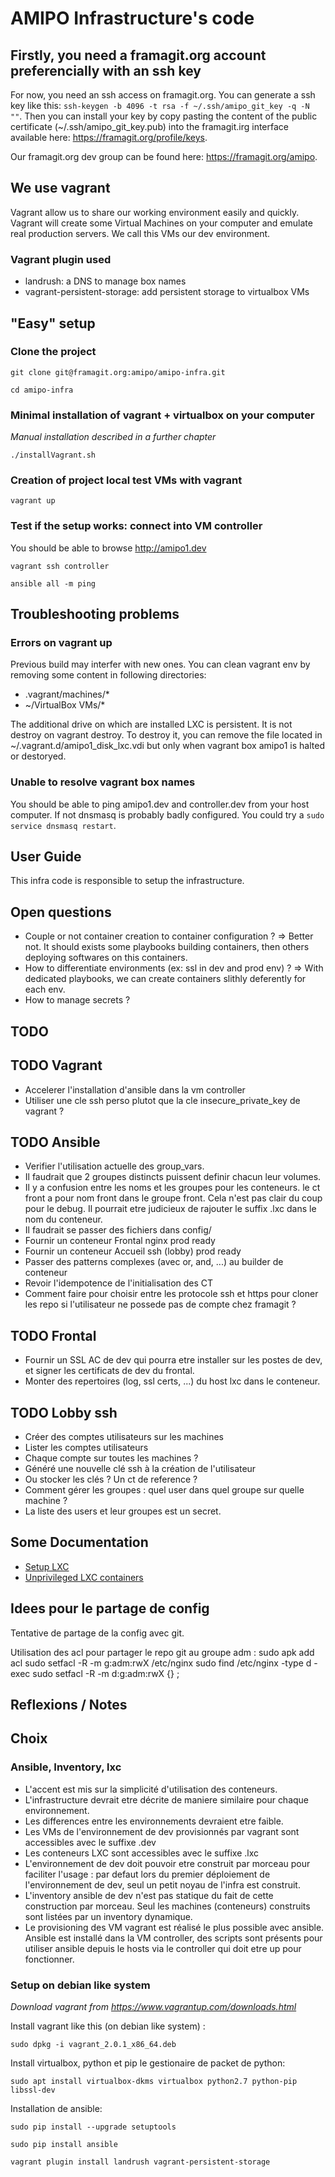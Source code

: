AMIPO Infrastructure's code
=======

## Firstly, you need a framagit.org account preferencially with an ssh key
For now, you need an ssh access on framagit.org.
You can generate a ssh key like this: `ssh-keygen -b 4096 -t rsa -f ~/.ssh/amipo_git_key -q -N ""`.
Then you can install your key by copy pasting the content of the public certificate (~/.ssh/amipo_git_key.pub) into the framagit.irg interface available here: <a href="https://framagit.org/profile/keys">https://framagit.org/profile/keys</a>.

Our framagit.org dev group can be found here: <a href="https://framagit.org/amipo">https://framagit.org/amipo</a>.

## We use vagrant
Vagrant allow us to share our working environment easily and quickly.
Vagrant will create some Virtual Machines on your computer and emulate real production servers.
We call this VMs our dev environment.

### Vagrant plugin used
* landrush: a DNS to manage box names
* vagrant-persistent-storage: add persistent storage to virtualbox VMs

## "Easy" setup

### Clone the project
`git clone git@framagit.org:amipo/amipo-infra.git` 

`cd amipo-infra`

### Minimal installation of vagrant + virtualbox on your computer
_Manual installation described in a further chapter_

`./installVagrant.sh`

### Creation of project local test VMs with vagrant
`vagrant up`

### Test if the setup works: connect into VM controller
You should be able to browse <a href="http://amipo1.dev">http://amipo1.dev</a>

`vagrant ssh controller`

`ansible all -m ping`

## Troubleshooting problems

### Errors on vagrant up
Previous build may interfer with new ones. You can clean vagrant env by removing some content in following directories:
* .vagrant/machines/*
* ~/VirtualBox VMs/*

The additional drive on which are installed LXC is persistent. It is not destroy on vagrant destroy. To destroy it, you can remove the file located in ~/.vagrant.d/amipo1_disk_lxc.vdi but only when vagrant box amipo1 is halted or destoryed.

### Unable to resolve vagrant box names
You should be able to ping amipo1.dev and controller.dev from your host computer. If not dnsmasq is probably badly configured. You could try a `sudo service dnsmasq restart`.

## User Guide
This infra code is responsible to setup the infrastructure.

## Open questions
* Couple or not container creation to container configuration ? => Better not. It should exists some playbooks building containers, then others deploying softwares on this containers.
* How to differentiate environments (ex: ssl in dev and prod env) ? => With dedicated playbooks, we can create containers slithly deferently for each env.
* How to manage secrets ?

## TODO

## TODO Vagrant
* Accelerer l'installation d'ansible dans la vm controller
* Utiliser une cle ssh perso plutot que la cle insecure_private_key de vagrant ?


## TODO Ansible
* Verifier l'utilisation actuelle des group_vars.
* Il faudrait que 2 groupes distincts puissent definir chacun leur volumes.
* Il y a confusion entre les noms et les groupes pour les conteneurs. le ct front a pour nom front dans le groupe front. Cela n'est pas clair du coup pour le debug. Il pourrait etre judicieux de rajouter le suffix .lxc dans le nom du conteneur.
* Il faudrait se passer des fichiers dans config/
* Fournir un conteneur Frontal nginx prod ready
* Fournir un conteneur Accueil ssh (lobby) prod ready
* Passer des patterns complexes (avec or, and, ...) au builder de conteneur
* Revoir l'idempotence de l'initialisation des CT
* Comment faire pour choisir entre les protocole ssh et https pour cloner les repo si l'utilisateur ne possede pas de compte chez framagit ?


## TODO Frontal
* Fournir un SSL AC de dev qui pourra etre installer sur les postes de dev, et signer les certificats de dev du frontal.
* Monter des repertoires (log, ssl certs, ...) du host lxc dans le conteneur.


## TODO Lobby ssh
* Créer des comptes utilisateurs sur les machines
* Lister les comptes utilisateurs
* Chaque compte sur toutes les machines ?
* Généré une nouvelle clé ssh à la création de l'utilisateur
* Ou stocker les clés ? Un ct de reference ?
* Comment gérer les groupes : quel user dans quel groupe sur quelle machine ?
* La liste des users et leur groupes est un secret.


## Some Documentation
* <a href="https://help.ubuntu.com/lts/serverguide/lxc.html">Setup LXC</a>
* <a href="https://stgraber.org/2014/01/17/lxc-1-0-unprivileged-containers/">Unprivileged LXC containers</a>


## Idees pour le partage de config
Tentative de partage de la config avec git.

Utilisation des acl pour partager le repo git au groupe adm :
sudo apk add acl
sudo setfacl -R -m g:adm:rwX /etc/nginx
sudo find /etc/nginx -type d -exec sudo setfacl -R -m d:g:adm:rwX {} \;

## Reflexions / Notes


## Choix
### Ansible, Inventory, lxc
* L'accent est mis sur la simplicité d'utilisation des conteneurs.
* L'infrastructure devrait etre décrite de maniere similaire pour chaque environnement.
* Les differences entre les environnements devraient etre faible.
* Les VMs de l'environnement de dev provisionnés par vagrant sont accessibles avec le suffixe .dev
* Les conteneurs LXC sont accessibles avec le suffixe .lxc
* L'environnement de dev doit pouvoir etre construit par morceau pour faciliter l'usage : par defaut lors du premier déploiement de l'environnement de dev, seul un petit noyau de l'infra est construit.
* L'inventory ansible de dev n'est pas statique du fait de cette construction par morceau. Seul les machines (conteneurs) construits sont listées par un inventory dynamique.
* Le provisioning des VM vagrant est réalisé le plus possible avec ansible. Ansible est installé dans la VM controller, des scripts sont présents pour utiliser ansible depuis le hosts via le controller qui doit etre up pour fonctionner.

### Setup on debian like system
_Download vagrant from https://www.vagrantup.com/downloads.html_

Install vagrant like this (on debian like system) : 

`sudo dpkg -i vagrant_2.0.1_x86_64.deb`

Install virtualbox, python et pip le gestionaire de packet de python:

`sudo apt install virtualbox-dkms virtualbox python2.7 python-pip libssl-dev`

Installation de ansible:

`sudo pip install --upgrade setuptools`

`sudo pip install ansible`

`vagrant plugin install landrush vagrant-persistent-storage`

